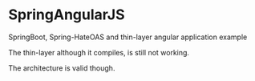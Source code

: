 # SpringAngularJS
SpringBoot, Spring-HateOAS and thin-layer angular application example

The thin-layer although it compiles, is still not working.

The architecture is valid though.
